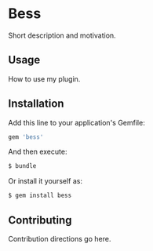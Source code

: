# Bess
Short description and motivation.

## Usage
How to use my plugin.

## Installation
Add this line to your application's Gemfile:

```ruby
gem 'bess'
```

And then execute:
```bash
$ bundle
```

Or install it yourself as:
```bash
$ gem install bess
```

## Contributing
Contribution directions go here.
